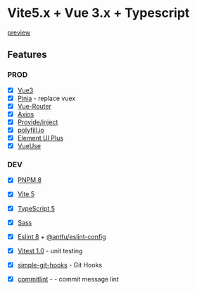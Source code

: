 # Vite5.x + Vue 3.x + Typescript

[preview](https://vite.vue3.sugarat.top/)
## Features
### PROD
* [x] [Vue3](https://vuejs.org/)
* [x] [Pinia](https://pinia.vuejs.org/) - replace vuex
* [x] [Vue-Router](https://router.vuejs.org/)
* [x] [Axios](https://github.com/axios/axios)
* [x] [Provide/inject](https://vuejs.org/guide/components/provide-inject.html#provide-inject)
* [x] [polyfill.io](https://github.com/JakeChampion/polyfill-service)
* [x] [Element UI Plus](https://github.com/element-plus/element-plus)
* [x] [VueUse](https://vueuse.org/)

### DEV
* [x] [PNPM 8](https://pnpm.io/zh/cli/run)
* [x] [Vite 5](https://github.com/vitejs/vite)
* [x] [TypeScript 5](https://github.com/microsoft/TypeScript/#readme)
* [x] [Sass](https://github.com/sass/sass)
* [x] [Eslint 8](https://eslint.org/) + [@antfu/eslint-config](https://github.com/antfu/eslint-config)
* [x] [Vitest 1.0](https://vitest.dev/) - unit testing
* [x] [simple-git-hooks](https://github.com/toplenboren/simple-git-hooks#readme) - Git Hooks
* [x] [commitlint](https://commitlint.js.org/#/) - - commit message lint

